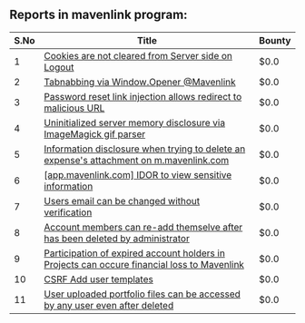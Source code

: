 ## Reports in mavenlink program:
| S.No | Title | Bounty |
| ---- | ----- | ------ |
| 1 | [Cookies are not cleared from Server side on Logout](https://hackerone.com/reports/21172) | $0.0 |
| 2 | [Tabnabbing via Window.Opener @Mavenlink](https://hackerone.com/reports/220737) | $0.0 |
| 3 | [Password reset link injection allows redirect to malicious URL](https://hackerone.com/reports/281575) | $0.0 |
| 4 | [Uninitialized server memory disclosure via ImageMagick gif parser](https://hackerone.com/reports/284155) | $0.0 |
| 5 | [Information disclosure when trying to delete an expense's attachment on m.mavenlink.com  ](https://hackerone.com/reports/299334) | $0.0 |
| 6 | [[app.mavenlink.com] IDOR to view sensitive information](https://hackerone.com/reports/283419) | $0.0 |
| 7 | [Users email can be changed without verification](https://hackerone.com/reports/302731) | $0.0 |
| 8 | [Account members can re-add themselve after has been deleted by administrator](https://hackerone.com/reports/300881) | $0.0 |
| 9 | [Participation of expired account holders in Projects can occure financial loss to Mavenlink ](https://hackerone.com/reports/261221) | $0.0 |
| 10 | [CSRF Add user templates](https://hackerone.com/reports/301919) | $0.0 |
| 11 | [User uploaded portfolio files can be accessed by any user even after deleted](https://hackerone.com/reports/300179) | $0.0 |